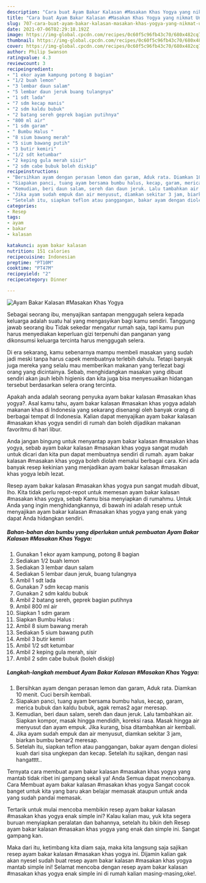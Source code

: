 ```yaml
---
description: "Cara buat Ayam Bakar Kalasan #Masakan Khas Yogya yang nikmat Untuk Jualan"
title: "Cara buat Ayam Bakar Kalasan #Masakan Khas Yogya yang nikmat Untuk Jualan"
slug: 707-cara-buat-ayam-bakar-kalasan-masakan-khas-yogya-yang-nikmat-untuk-jualan
date: 2021-07-06T02:29:18.192Z
image: https://img-global.cpcdn.com/recipes/0c60f5c96fb43c70/680x482cq70/ayam-bakar-kalasan-masakan-khas-yogya-foto-resep-utama.jpg
thumbnail: https://img-global.cpcdn.com/recipes/0c60f5c96fb43c70/680x482cq70/ayam-bakar-kalasan-masakan-khas-yogya-foto-resep-utama.jpg
cover: https://img-global.cpcdn.com/recipes/0c60f5c96fb43c70/680x482cq70/ayam-bakar-kalasan-masakan-khas-yogya-foto-resep-utama.jpg
author: Philip Swanson
ratingvalue: 4.3
reviewcount: 3
recipeingredient:
- "1 ekor ayam kampung potong 8 bagian"
- "1/2 buah lemon"
- "3 lembar daun salam"
- "5 lembar daun jeruk buang tulangnya"
- "1 sdt lada"
- "7 sdm kecap manis"
- "2 sdm kaldu bubuk"
- "2 batang sereh geprek bagian putihnya"
- "800 ml air"
- "1 sdm garam"
- " Bumbu Halus "
- "8 sium bawang merah"
- "5 sium bawang putih"
- "3 butir kemiri"
- "1/2 sdt ketumbar"
- "2 keping gula merah sisir"
- "2 sdm cabe bubuk boleh diskip"
recipeinstructions:
- "Bersihkan ayam dengan perasan lemon dan garam, Aduk rata. Diamkan 10 menit. Cuci bersih kembali."
- "Siapakan panci, tuang ayam bersama bumbu halus, kecap, garam, merica bubuk dan kaldu bubuk, agak remas2 agar meresap."
- "Kemudian, beri daun salam, sereh dan daun jeruk. Lalu tambahkan air. Siapkan kompor, masak hingga mendidih, koreksi rasa. Masak hingga air menyusut dan ayam empuk. Jika kurang, bisa ditambahkan air kembali."
- "Jika ayam sudah empuk dan air menyusut, diamkan sekitar 3 jam, biarkan bumbu benar2 meresap."
- "Setelah itu, siapkan teflon atau panggangan, bakar ayam dengan diolesi kuah dari sisa ungkepan dan kecap. Setelah itu sajikan, dengan nasi hangatttt.."
categories:
- Resep
tags:
- ayam
- bakar
- kalasan

katakunci: ayam bakar kalasan 
nutrition: 151 calories
recipecuisine: Indonesian
preptime: "PT10M"
cooktime: "PT47M"
recipeyield: "2"
recipecategory: Dinner

---
```



![Ayam Bakar Kalasan #Masakan Khas Yogya](https://img-global.cpcdn.com/recipes/0c60f5c96fb43c70/680x482cq70/ayam-bakar-kalasan-masakan-khas-yogya-foto-resep-utama.jpg)

Sebagai seorang ibu, menyajikan santapan menggugah selera kepada keluarga adalah suatu hal yang mengasyikan bagi kamu sendiri. Tanggung jawab seorang ibu Tidak sekedar mengatur rumah saja, tapi kamu pun harus menyediakan keperluan gizi terpenuhi dan panganan yang dikonsumsi keluarga tercinta harus menggugah selera.

Di era  sekarang, kamu sebenarnya mampu membeli masakan yang sudah jadi meski tanpa harus capek membuatnya terlebih dahulu. Tetapi banyak juga mereka yang selalu mau memberikan makanan yang terlezat bagi orang yang dicintainya. Sebab, menghidangkan masakan yang dibuat sendiri akan jauh lebih higienis dan kita juga bisa menyesuaikan hidangan tersebut berdasarkan selera orang tercinta. 



Apakah anda adalah seorang penyuka ayam bakar kalasan #masakan khas yogya?. Asal kamu tahu, ayam bakar kalasan #masakan khas yogya adalah makanan khas di Indonesia yang sekarang disenangi oleh banyak orang di berbagai tempat di Indonesia. Kalian dapat menyajikan ayam bakar kalasan #masakan khas yogya sendiri di rumah dan boleh dijadikan makanan favoritmu di hari libur.

Anda jangan bingung untuk menyantap ayam bakar kalasan #masakan khas yogya, sebab ayam bakar kalasan #masakan khas yogya sangat mudah untuk dicari dan kita pun dapat membuatnya sendiri di rumah. ayam bakar kalasan #masakan khas yogya boleh diolah memalui berbagai cara. Kini ada banyak resep kekinian yang menjadikan ayam bakar kalasan #masakan khas yogya lebih lezat.

Resep ayam bakar kalasan #masakan khas yogya pun sangat mudah dibuat, lho. Kita tidak perlu repot-repot untuk memesan ayam bakar kalasan #masakan khas yogya, sebab Kamu bisa menyiapkan di rumahmu. Untuk Anda yang ingin menghidangkannya, di bawah ini adalah resep untuk menyajikan ayam bakar kalasan #masakan khas yogya yang enak yang dapat Anda hidangkan sendiri.

<!--inarticleads1-->

##### Bahan-bahan dan bumbu yang diperlukan untuk pembuatan Ayam Bakar Kalasan #Masakan Khas Yogya:

1. Gunakan 1 ekor ayam kampung, potong 8 bagian
1. Sediakan 1/2 buah lemon
1. Sediakan 3 lembar daun salam
1. Sediakan 5 lembar daun jeruk, buang tulangnya
1. Ambil 1 sdt lada
1. Gunakan 7 sdm kecap manis
1. Gunakan 2 sdm kaldu bubuk
1. Ambil 2 batang sereh, geprek bagian putihnya
1. Ambil 800 ml air
1. Siapkan 1 sdm garam
1. Siapkan  Bumbu Halus :
1. Ambil 8 sium bawang merah
1. Sediakan 5 sium bawang putih
1. Ambil 3 butir kemiri
1. Ambil 1/2 sdt ketumbar
1. Ambil 2 keping gula merah, sisir
1. Ambil 2 sdm cabe bubuk (boleh diskip)




<!--inarticleads2-->

##### Langkah-langkah membuat Ayam Bakar Kalasan #Masakan Khas Yogya:

1. Bersihkan ayam dengan perasan lemon dan garam, Aduk rata. Diamkan 10 menit. Cuci bersih kembali.
1. Siapakan panci, tuang ayam bersama bumbu halus, kecap, garam, merica bubuk dan kaldu bubuk, agak remas2 agar meresap.
1. Kemudian, beri daun salam, sereh dan daun jeruk. Lalu tambahkan air. Siapkan kompor, masak hingga mendidih, koreksi rasa. Masak hingga air menyusut dan ayam empuk. Jika kurang, bisa ditambahkan air kembali.
1. Jika ayam sudah empuk dan air menyusut, diamkan sekitar 3 jam, biarkan bumbu benar2 meresap.
1. Setelah itu, siapkan teflon atau panggangan, bakar ayam dengan diolesi kuah dari sisa ungkepan dan kecap. Setelah itu sajikan, dengan nasi hangatttt..




Ternyata cara membuat ayam bakar kalasan #masakan khas yogya yang mantab tidak ribet ini gampang sekali ya! Anda Semua dapat mencobanya. Cara Membuat ayam bakar kalasan #masakan khas yogya Sangat cocok banget untuk kita yang baru akan belajar memasak ataupun untuk anda yang sudah pandai memasak.

Tertarik untuk mulai mencoba membikin resep ayam bakar kalasan #masakan khas yogya enak simple ini? Kalau kalian mau, yuk kita segera buruan menyiapkan peralatan dan bahannya, setelah itu bikin deh Resep ayam bakar kalasan #masakan khas yogya yang enak dan simple ini. Sangat gampang kan. 

Maka dari itu, ketimbang kita diam saja, maka kita langsung saja sajikan resep ayam bakar kalasan #masakan khas yogya ini. Dijamin kalian gak akan nyesel sudah buat resep ayam bakar kalasan #masakan khas yogya mantab simple ini! Selamat mencoba dengan resep ayam bakar kalasan #masakan khas yogya enak simple ini di rumah kalian masing-masing,oke!.

